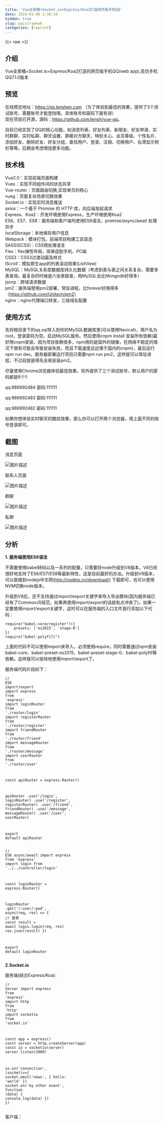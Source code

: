 ```yaml
---
title: 'Vue全家桶+Socket.io+Express/Koa2打造网页版手机QQ' 
date: 2019-01-06 2:30:10
hidden: true
slug: pqcvzrawkwk
categories: [reprint]
---
```


{{< raw >}}

                    
<h2 id="articleHeader0"><strong>介绍</strong></h2>
<p>Vue全家桶+Socket.io+Express/Koa2打造的网页版手机QQ(web app),高仿手机QQ7.1.0版本</p>
<h2 id="articleHeader1"><strong>预览</strong></h2>
<p>在线预览地址：<a href="https://qq.lenshen.com" rel="nofollow noreferrer" target="_blank">https://qq.lenshen.com</a> （为了体验到最佳的效果，提供了3个测试账号，需要账号才能登陆哦，具体账号和密码下面有讲）<br>现在项目已开源，源码：<a href="https://github.com/lensh/vue-qq" rel="nofollow noreferrer" target="_blank">https://github.com/lensh/vue-qq</a>。</p>
<p>目前已经实现了QQ的核心功能，如消息列表、好友列表、新朋友、好友申请、实时群聊、实时私聊、聊天设置、屏蔽对方聊天、特别关心、会员等级、个性名片、添加好友、删除好友、好友分组、查找用户、登录、注销、切换用户、右滑显示侧栏等等。后期会考虑增加更多功能。</p>
<h2 id="articleHeader2"><strong>技术栈</strong></h2>
<p>Vue2.0：实现前端页面构建<br>Vuex：实现不同组件间的状态共享<br>Vue-router：页面路由切换,实现单页的核心<br>vueg：页面复杂场景切换效果<br>Socket.io：实现实时消息推送<br>axios：一个基于 Promise 的 HTTP 库，向后端发起请求<br>Express、Koa2：开发环境使用Express，生产环境使用Koa2<br>ES6、ES7、ES8：服务端和客户端均使用ES6语法，promise/async/await 处理异步<br>localStorage：本地保存用户信息<br>Webpack：模块打包，前端项目构建工具首选<br>SASS(SCSS)：CSS预处理语言<br>Flex：flex弹性布局，简单适配手机、PC端<br>CSS3：CSS3过渡动画及样式<br>IScroll：模拟原生app的列表滚动效果(ListView)<br>MySQL：MySQL关系型数据库持久化数据（考虑到表与表之间关系复杂，需要多表查询，最复杂的时候是六张表联查，用MySQL会比Mongodb好得多）<br>jsonp：跨域请求数据<br>pm2：服务端使用pm2部署，常驻进程，比forever好用得多（<a href="https://github.com/Unitech/pm2" rel="nofollow noreferrer" target="_blank">https://github.com/Unitech/pm2</a>）<br>nginx：nginx代理端口转发，三级域名配置</p>
<h2 id="articleHeader3"><strong>使用方式</strong></h2>
<p>先将根目录下的qq.sql导入到你的MySQL数据库里(可以使用Navicat)，用户名为root，登录密码为空。启动MySQL服务。然后使用cnpm install 安装所有依赖(最好用cnpm安装，因为项目依赖很多，npm用的是国外的镜像，在网络不稳定的情况下很有可能会导致安装失败，而且下载速度远远慢于国内的cnpm)，最后运行npm run dev。服务器部署运行项目只需要npm run pm2，这样就可以常驻进程，不过前提是得先全局安装pm2。</p>
<p>尽量使用Chrome浏览器体验最佳效果。另外提供了三个测试账号，默认用户的密码都是6个1:</p>
<p>qq:986992484 密码:111111</p>
<p>qq:986992483 密码:111111</p>
<p>qq:986992482 密码:111111</p>
<p>如果你想体验实时聊天的酷炫效果，那么你可以打开两个浏览器，用上面不同的账号登录即可。</p>
<h2 id="articleHeader4"><strong>截图</strong></h2>
<p>消息页面</p>
<p><span class="img-wrap"><img data-src="/img/bVRSQM?w=530&amp;h=642" src="https://static.alili.tech/img/bVRSQM?w=530&amp;h=642" alt="图片描述" title="图片描述" style="cursor: pointer; display: inline;"></span></p>
<p>联系人页面</p>
<p><span class="img-wrap"><img data-src="/img/bVRSQV?w=497&amp;h=641" src="https://static.alili.tech/img/bVRSQV?w=497&amp;h=641" alt="图片描述" title="图片描述" style="cursor: pointer;"></span></p>
<p>群聊</p>
<p><span class="img-wrap"><img data-src="/img/bVRSQ9?w=488&amp;h=641" src="https://static.alili.tech/img/bVRSQ9?w=488&amp;h=641" alt="图片描述" title="图片描述" style="cursor: pointer;"></span></p>
<p>私聊</p>
<p><span class="img-wrap"><img data-src="/img/bVRSRe?w=489&amp;h=640" src="https://static.alili.tech/img/bVRSRe?w=489&amp;h=640" alt="图片描述" title="图片描述" style="cursor: pointer;"></span></p>
<h2 id="articleHeader5"><strong>分析</strong></h2>
<p><strong>1. 服务端使用ES6语法</strong></p>
<p>不需要使用babel转码以及一系列的配置，只需要将node升级到V8版本，V8已经很好地支持了ES6/ES7/ES8等最新特性，这是目前最好的办法。升级到V8版本，可以直接到nodejs中文网(<a href="http://nodejs.cn/download/)" rel="nofollow noreferrer" target="_blank">http://nodejs.cn/download/)</a> 下载即可，也可以使用NVM切换node版本。</p>
<p>升级到V8后，还不支持通过import/export关键字来导入导出模块(因为服务端已经有了CommonJS规范，如果再使用import/export的话就有点冲突了)，如果一定要使用import/export关键字，这时可以在服务端的入口文件首行添加以下代码：</p>
<div class="widget-codetool" style="display:none;">
      <div class="widget-codetool--inner">
      <span class="selectCode code-tool" data-toggle="tooltip" data-placement="top" title="" data-original-title="全选"></span>
      <span type="button" class="copyCode code-tool" data-toggle="tooltip" data-placement="top" data-clipboard-text="require(&quot;babel-core/register&quot;)({
    presets: ['es2015', 'stage-0']
})
require(&quot;babel-polyfill&quot;)" title="" data-original-title="复制"></span>
      <span type="button" class="saveToNote code-tool" data-toggle="tooltip" data-placement="top" title="" data-original-title="放进笔记"></span>
      </div>
      </div><pre class="hljs stylus"><code><span class="hljs-function"><span class="hljs-title">require</span><span class="hljs-params">(<span class="hljs-string">"babel-core/register"</span>)</span><span class="hljs-params">({
    presets: [<span class="hljs-string">'es2015'</span>, <span class="hljs-string">'stage-0'</span>]
})</span></span>
<span class="hljs-function"><span class="hljs-title">require</span><span class="hljs-params">(<span class="hljs-string">"babel-polyfill"</span>)</span></span></code></pre>
<p>上面的代码不可以使用import来导入，必须使用require，同时需要通过npm安装babel-core、babel-preset-es2015、babel-preset-stage-0、babel-polyfill等依赖。这样就可以愉快地使用import/export了。</p>
<p>服务端代码片段如下：</p>
<div class="widget-codetool" style="display:none;">
      <div class="widget-codetool--inner">
      <span class="selectCode code-tool" data-toggle="tooltip" data-placement="top" title="" data-original-title="全选"></span>
      <span type="button" class="copyCode code-tool" data-toggle="tooltip" data-placement="top" data-clipboard-text="// ES6 import/export
import express from 'express'
import loginRouter from './router/login'
import registerRouter from './router/register'
import friendRouter from './router/friend'
import messageRouter from './router/message'
import userRouter from './router/user'

const apiRouter = express.Router()

apiRouter
    .use('/login', loginRouter)
    .use('/register', registerRouter)
    .use('/friend', friendRouter)
    .use('/message', messageRouter)
    .use('/user', userRouter)

export default apiRouter" title="" data-original-title="复制"></span>
      <span type="button" class="saveToNote code-tool" data-toggle="tooltip" data-placement="top" title="" data-original-title="放进笔记"></span>
      </div>
      </div><pre class="hljs coffeescript"><code><span class="hljs-regexp">//</span> ES6 <span class="hljs-keyword">import</span>/<span class="hljs-keyword">export</span>
<span class="hljs-keyword">import</span> express <span class="hljs-keyword">from</span> <span class="hljs-string">'express'</span>
<span class="hljs-keyword">import</span> loginRouter <span class="hljs-keyword">from</span> <span class="hljs-string">'./router/login'</span>
<span class="hljs-keyword">import</span> registerRouter <span class="hljs-keyword">from</span> <span class="hljs-string">'./router/register'</span>
<span class="hljs-keyword">import</span> friendRouter <span class="hljs-keyword">from</span> <span class="hljs-string">'./router/friend'</span>
<span class="hljs-keyword">import</span> messageRouter <span class="hljs-keyword">from</span> <span class="hljs-string">'./router/message'</span>
<span class="hljs-keyword">import</span> userRouter <span class="hljs-keyword">from</span> <span class="hljs-string">'./router/user'</span>

const apiRouter = express.Router()

apiRouter
    .use(<span class="hljs-string">'/login'</span>, loginRouter)
    .use(<span class="hljs-string">'/register'</span>, registerRouter)
    .use(<span class="hljs-string">'/friend'</span>, friendRouter)
    .use(<span class="hljs-string">'/message'</span>, messageRouter)
    .use(<span class="hljs-string">'/user'</span>, userRouter)

<span class="hljs-keyword">export</span> <span class="hljs-keyword">default</span> apiRouter</code></pre>
<div class="widget-codetool" style="display:none;">
      <div class="widget-codetool--inner">
      <span class="selectCode code-tool" data-toggle="tooltip" data-placement="top" title="" data-original-title="全选"></span>
      <span type="button" class="copyCode code-tool" data-toggle="tooltip" data-placement="top" data-clipboard-text="// ES8 async/await
import express from 'express'
import login from '../../controller/login'

const loginRouter = express.Router()

loginRouter
    .get('/:user/:pwd', async(req, res) => { // 登录
        const result = await login.login(req, res)
        res.json(result)
    })

export default loginRouter" title="" data-original-title="复制"></span>
      <span type="button" class="saveToNote code-tool" data-toggle="tooltip" data-placement="top" title="" data-original-title="放进笔记"></span>
      </div>
      </div><pre class="hljs dart"><code><span class="hljs-comment">// ES8 async/await</span>
<span class="hljs-keyword">import</span> express from <span class="hljs-string">'express'</span>
<span class="hljs-keyword">import</span> login from <span class="hljs-string">'../../controller/login'</span>

<span class="hljs-keyword">const</span> loginRouter = express.Router()

loginRouter
    .<span class="hljs-keyword">get</span>(<span class="hljs-string">'/:user/:pwd'</span>, <span class="hljs-keyword">async</span>(req, res) =&gt; { <span class="hljs-comment">// 登录</span>
        <span class="hljs-keyword">const</span> result = <span class="hljs-keyword">await</span> login.login(req, res)
        res.json(result)
    })

<span class="hljs-keyword">export</span> <span class="hljs-keyword">default</span> loginRouter</code></pre>
<p><strong>2.Socket.io</strong></p>
<p>服务端(结合Express/Koa):</p>
<div class="widget-codetool" style="display:none;">
      <div class="widget-codetool--inner">
      <span class="selectCode code-tool" data-toggle="tooltip" data-placement="top" title="" data-original-title="全选"></span>
      <span type="button" class="copyCode code-tool" data-toggle="tooltip" data-placement="top" data-clipboard-text="// Server
import express from 'express'
import http from 'http'
import socketio from 'socket.io'

const app = express()
const server = http.createServer(app)
const io = socketio(server)
server.listen(3000)

io.on('connection', (socket)=>{
  socket.emit('news', { hello: 'world' })
  socket.on('my other event', function (data) {
     console.log(data)
  })
})" title="" data-original-title="复制"></span>
      <span type="button" class="saveToNote code-tool" data-toggle="tooltip" data-placement="top" title="" data-original-title="放进笔记"></span>
      </div>
      </div><pre class="hljs typescript"><code><span class="hljs-comment">// Server</span>
<span class="hljs-keyword">import</span> express <span class="hljs-keyword">from</span> <span class="hljs-string">'express'</span>
<span class="hljs-keyword">import</span> http <span class="hljs-keyword">from</span> <span class="hljs-string">'http'</span>
<span class="hljs-keyword">import</span> socketio <span class="hljs-keyword">from</span> <span class="hljs-string">'socket.io'</span>

<span class="hljs-keyword">const</span> app = express()
<span class="hljs-keyword">const</span> server = http.createServer(app)
<span class="hljs-keyword">const</span> io = socketio(server)
server.listen(<span class="hljs-number">3000</span>)

io.on(<span class="hljs-string">'connection'</span>, <span class="hljs-function">(<span class="hljs-params">socket</span>)=&gt;</span>{
  socket.emit(<span class="hljs-string">'news'</span>, { hello: <span class="hljs-string">'world'</span> })
  socket.on(<span class="hljs-string">'my other event'</span>, <span class="hljs-function"><span class="hljs-keyword">function</span> (<span class="hljs-params">data</span>) </span>{
     <span class="hljs-built_in">console</span>.log(data)
  })
})</code></pre>
<p>客户端：</p>
<div class="widget-codetool" style="display:none;">
      <div class="widget-codetool--inner">
      <span class="selectCode code-tool" data-toggle="tooltip" data-placement="top" title="" data-original-title="全选"></span>
      <span type="button" class="copyCode code-tool" data-toggle="tooltip" data-placement="top" data-clipboard-text="// Client

<script src=&quot;http://localhost:3000/socket.io/socket.io.js&quot;></script>
<script>
  const socket = io.connect('http://localhost:3000')
  socket.on('news', (data)=>{
    socket.emit('my other event', { my: 'data' })
  })
</script>" title="" data-original-title="复制"></span>
      <span type="button" class="saveToNote code-tool" data-toggle="tooltip" data-placement="top" title="" data-original-title="放进笔记"></span>
      </div>
      </div><pre class="hljs xml"><code>// Client

<span class="hljs-tag">&lt;<span class="hljs-name">script</span> <span class="hljs-attr">src</span>=<span class="hljs-string">"http://localhost:3000/socket.io/socket.io.js"</span>&gt;</span><span class="undefined"></span><span class="hljs-tag">&lt;/<span class="hljs-name">script</span>&gt;</span>
<span class="hljs-tag">&lt;<span class="hljs-name">script</span>&gt;</span><span class="actionscript">
  <span class="hljs-keyword">const</span> socket = io.connect(<span class="hljs-string">'http://localhost:3000'</span>)
  socket.on(<span class="hljs-string">'news'</span>, (data)=&gt;{
    socket.emit(<span class="hljs-string">'my other event'</span>, { my: <span class="hljs-string">'data'</span> })
  })
</span><span class="hljs-tag">&lt;/<span class="hljs-name">script</span>&gt;</span></code></pre>
<p>socket.io最核心的两个api就是emit 和 on了 ，服务端和客户端都有这两个api。通过 emit 和 on可以实现服务器与客户端之间的双向通信。</p>
<p>emit ：发射一个事件，第一个参数为事件名，第二个参数为要发送的数据，第三个参数为回调函数（如需对方接受到信息后立即得到确认时，则需要用到回调函数）。</p>
<p>on ：监听一个 emit 发射的事件，第一个参数为要监听的事件名，第二个参数为回调函数，用来接收对方发来的数据，该函数的第一个参数为接收的数据。</p>
<p>服务端常用API：</p>
<p>socket.emit()：向建立该连接的客户端发送消息</p>
<p>socket.on()：监听客户端发送信息</p>
<p>io.to(socketid).emit()：向指定客户端发送消息</p>
<p>io.sockets.socket(socketid).emit()：向指定客户端发送消息，新版本用io.sockets.socket[socketid].emit() ，数组访问</p>
<p>socket.broadcast.emit()：向除去建立该连接的客户端的所有客户端广播</p>
<p>io.sockets.emit()：向所有客户端广播</p>
<p>客户端常用API：</p>
<p>socket.emit()：向服务端发送消息</p>
<p>socket.on()：监听服务端发来的信息</p>
<h2 id="articleHeader6"><strong>最后</strong></h2>
<p>源码地址：<a href="https://github.com/lensh/vue-qq" rel="nofollow noreferrer" target="_blank">https://github.com/lensh/vue-qq</a>，如果觉得不错，就毫不吝啬地给个star吧。后期项目还会继续更新和完善。</p>

                
{{< /raw >}}

# 版权声明
本文资源来源互联网，仅供学习研究使用，版权归该资源的合法拥有者所有，

本文仅用于学习、研究和交流目的。转载请注明出处、完整链接以及原作者。

原作者若认为本站侵犯了您的版权，请联系我们，我们会立即删除！

## 原文标题
Vue全家桶+Socket.io+Express/Koa2打造网页版手机QQ

## 原文链接
[https://segmentfault.com/a/1190000010451790](https://segmentfault.com/a/1190000010451790)

